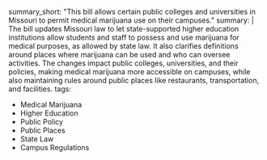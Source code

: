 summary_short: "This bill allows certain public colleges and universities in Missouri to permit medical marijuana use on their campuses."
summary: |
  The bill updates Missouri law to let state-supported higher education institutions allow students and staff to possess and use marijuana for medical purposes, as allowed by state law. It also clarifies definitions around places where marijuana can be used and who can oversee activities. The changes impact public colleges, universities, and their policies, making medical marijuana more accessible on campuses, while also maintaining rules around public places like restaurants, transportation, and facilities.
tags:
  - Medical Marijuana
  - Higher Education
  - Public Policy
  - Public Places
  - State Law
  - Campus Regulations
